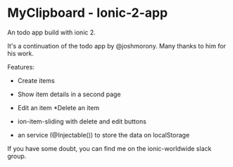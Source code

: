 # MyClipboard - Ionic-2-app
An todo app build with ionic 2. 

It's a continuation of the todo app by @joshmorony. Many thanks to him for his work.

Features: 

* Create items
* Show item details in a second page
* Edit an item
 *Delete an item

* ion-item-sliding with delete and edit buttons
* an service (@Injectable()) to store the data on localStorage

If you have some doubt, you can find me on the ionic-worldwide slack group.

